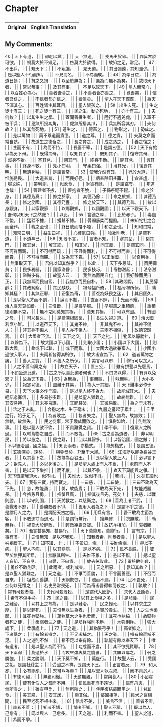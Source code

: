 # Chapter 
## 

| Original | English Translation |
| -: | -- |


## My Comments:
46
| 天下有道， |  |
| 卻走以糞； |  |
| 天下無道， |  |
| 戎馬生於郊。 |  |
| 罪莫大於可欲， |  |
| 禍莫大於不知足， |  |
| 咎莫大於欲得。 |  |
| 故知之足，常足。 |  |
47
| 不出戶， |  |
| 知天下； |  |
| 不窺牖， |  |
| 見天道。 |  |
| 其出彌遠，其知彌少。 |  |
| 是以聖人不行而知， |  |
| 不見而名， |  |
| 不為而成。 |  |
48
| 為學日益， |  |
| 為道日損； |  |
| 損之又損， |  |
| 以至於無為； |  |
| 無為而無不為矣。 |  |
| 故取天下者， |  |
| 常以無事； |  |
| 及其有事， |  |
| 不足以取天下。 |  |
49
| 聖人無常心， |  |
| 以百姓心為心。 |  |
| 善者吾善之， |  |
| 不善者吾亦善之。 |  |
| 德善矣， |  |
| 信者吾信之， |  |
| 不信者吾亦信之， |  |
| 德信矣。 |  |
| 聖人在天下惵惵， |  |
| 為天下渾其心。 |  |
| 百姓皆注其耳目， |  |
| 聖人皆孩之。 |  |
50
| 出生入死。 |  |
| 生之徒十有三； |  |
| 死之徒十有三， |  |
| 民之生，動之死地， |  |
| 亦十有三。 |  |
| 夫何故？ |  |
| 以其生生之厚。 |  |
| 蓋聞善攝生者， |  |
| 陸行不遇兕虎， |  |
| 入軍不被甲兵； |  |
| 兕無所投其角， |  |
| 虎無所措其爪， |  |
| 兵無所容其刃。 |  |
| 夫何故？ |  |
| 以其無死地。 |  |
51
| 道生之， |  |
| 德畜之， |  |
| 物形之， |  |
| 勢成之。 |  |
| 是以萬物 |  |
| 莫不尊道而貴德。 |  |
| 道之尊， |  |
| 德之貴， |  |
| 夫莫之命而常自然。 |  |
| 故道生之德畜之， |  |
| 長之育之， |  |
| 成之熟之， |  |
| 養之復之； |  |
| 生而不有， |  |
| 為而不恃， |  |
| 長而不宰， |  |
| 是謂玄德。 |  |
52
| 天下有始以為天下母。 |  |
| 既得其母， |  |
| 以知其子； |  |
| 既知其子， |  |
| 復守其母， |  |
| 沒身不殆。 |  |
| 塞其兌， |  |
| 閉其門， |  |
| 終身不勤。 |  |
| 開其兌， |  |
| 濟其事， |  |
| 終身不救。 |  |
| 見小曰明， |  |
| 守柔曰強。 |  |
| 用其光， |  |
| 復歸其明， |  |
| 無遺身殃， |  |
| 是謂習常。 |  |
53
| 使我介然有知， |  |
| 行於大道， |  |
| 惟施是畏。 |  |
| 大道甚夷， |  |
| 而民好徑。 |  |
| 朝甚除田甚蕪， |  |
| 倉甚虛， |  |
| 服文綵， |  |
| 帶利劍， |  |
| 厭飲食， |  |
| 財貨有餘， |  |
| 是謂盜夸。 |  |
| 非道也哉！ |  |
54
| 善建者不拔， |  |
| 善抱者不脫， |  |
| 子孫祭祀不輟。 |  |
| 修之於身， |  |
| 其德乃真； |  |
| 修之於家， |  |
| 其德乃餘； |  |
| 修之於鄉， |  |
| 其德乃長； |  |
| 修之於國， |  |
| 其德乃豐； |  |
| 修之於天下， |  |
| 其德乃普。 |  |
| 故以身觀身， |  |
| 以家觀家， |  |
| 以鄉觀鄉， |  |
| 以國觀國； |  |
| 以天下觀天下。 |  |
| 吾何以知天下之然哉？ |  |
| 以此。 |  |
55
| 含德之厚， |  |
| 比於赤子。 |  |
| 毒蟲不螫， |  |
| 猛獸不據， |  |
| 攫鷙不博。 |  |
| 骨弱筋柔而握固。 |  |
| 未知牝牡之合而全作， |  |
| 精之至也； |  |
| 終日號而嗌不嗄， |  |
| 和之至也。 |  |
| 知和曰常， |  |
| 知常曰明， |  |
| 益生曰祥， |  |
| 心使氣曰強。 |  |
| 物壯則老， |  |
| 是謂不道， |  |
| 不道早已。 |  |
56
| 知者不言， |  |
| 言者不知。 |  |
| 塞其兌， |  |
| 閉其門， |  |
| 挫其銳， |  |
| 解其紛， |  |
| 和其光， |  |
| 同其塵， |  |
| 是謂玄同。 |  |
| 不可得而親， |  |
| 不可得而疏； |  |
| 不可得而利， |  |
| 不可得而害； |  |
| 不可得而貴， |  |
| 不可得而賤。 |  |
| 故為天下貴。 |  |
57
| 以正治國， |  |
| 以奇用兵， |  |
| 無事取天下。 |  |
| 吾何以知其然乎？ |  |
| 以此： |  |
| 天下多忌諱， |  |
| 而民彌貧； |  |
| 民多利器， |  |
| 國家滋昏； |  |
| 民多技巧， |  |
| 奇物滋起； |  |
| 法令滋彰， |  |
| 盜賊多有。 |  |
| 故聖人云： |  |
| 我無為而民自化， |  |
| 我好靜而民自正， |  |
| 我無事而民自富， |  |
| 我無欲而民自朴。 |  |
58
| 其政悶悶， |  |
| 其民醇醇； |  |
| 其政察察， |  |
| 其民缺缺。 |  |
| 禍兮福所倚， |  |
| 福兮禍所伏。 |  |
| 孰知其極？ |  |
| 其無正耶。 |  |
| 正復為奇， |  |
| 善復為妖民之迷， |  |
| 其日固久。 |  |
| 是以聖人方而不割， |  |
| 廉而不劌， |  |
| 直而不肆， |  |
| 光而不耀。 |  |
59
| 治人事天莫如嗇。 |  |
| 夫惟嗇， |  |
| 是謂早服。 |  |
| 早服謂之重積德， |  |
| 重積德則無不克， |  |
| 無不克則莫知其極， |  |
| 莫知其極， |  |
| 可以有國。 |  |
| 有國之母， |  |
| 可以長久。 |  |
| 是謂深根固蒂， |  |
| 長生久視之道。 |  |
60
| 治大國若烹小鮮。 |  |
| 以道莅天下， |  |
| 其鬼不神。 |  |
| 非其鬼不神， |  |
| 其神不傷人； |  |
| 非其神不傷人， |  |
| 聖人亦不傷人。 |  |
| 夫兩不相傷， |  |
| 故德交歸焉。 |  |
61
| 大國者下流。 |  |
| 天下之交， |  |
| 天下之牝。 |  |
| 牝常以靜勝牡， |  |
| 以靜為下。 |  |
| 故大國以下小國， |  |
| 則取小國； |  |
| 小國以下大國， |  |
| 則取大國。 |  |
| 故或下以取， |  |
| 或下而取。 |  |
| 大國大過欲兼畜人， |  |
| 小國小過欲入事人， |  |
| 夫兩者各得其所欲， |  |
| 故大者宜為下。 |  |
62
| 道者萬物之奧， |  |
| 善人之寶， |  |
| 不善人之所保。 |  |
| 美言可以巿， |  |
| 尊行可以加人。 |  |
| 人之不善何棄之有！ |  |
| 故立天子， |  |
| 置三公， |  |
| 雖有拱璧以先駟馬， |  |
| 不如坐進此道。 |  |
| 古之所以貴此道者何也？ |  |
| 不曰求以得， |  |
| 有罪以免邪？ |  |
| 故為天下貴。 |  |
63
| 為無為， |  |
| 事無事， |  |
| 味無味。 |  |
| 大小多少， |  |
| 報怨以德。 |  |
| 圖難于其易， |  |
| 為大于其細。 |  |
| 天下難事必作于易， |  |
| 天下大事必作于細， |  |
| 是以聖人終不為大， |  |
| 故能成其大。 |  |
| 夫輕諾必寡信， |  |
| 多易必多難， |  |
| 是以聖人猶難之。 |  |
| 故終無難。 |  |
64
| 其安易持， |  |
| 其未兆易謀， |  |
| 其脆易破， |  |
| 其微易散。 |  |
| 為之于未有， |  |
| 治之于未亂。 |  |
| 合抱之木，生于毫末； |  |
| 九層之臺起于累土； |  |
| 千里之行，始于足下。 |  |
| 為者敗之， |  |
| 執者失之。 |  |
| 聖人無為，故無敗； |  |
| 無執，故無失。 |  |
| 民之徒事，常于幾成而敗之。 |  |
| 慎終如始， |  |
| 則無敗事。 |  |
| 是以聖人欲不欲， |  |
| 不貴難得之貨。 |  |
| 學不學， |  |
| 復眾人之所過。 |  |
| 以輔萬物之自然， |  |
| 而不敢為。 |  |
65
| 古之善為道者， |  |
| 非以明民， |  |
| 將以愚之。 |  |
| 民之難， |  |
| 治以其智多。 |  |
| 以智治國，國之賊； |  |
| 不以智治國，國之福。 |  |
| 知此兩者，亦楷式。 |  |
| 能知楷式， |  |
| 是謂玄德。 |  |
| 玄德深矣，遠矣， |  |
| 與物反矣，乃至于大順。 |  |
66
| 江海所以能為百谷王者， |  |
| 以其善下之， |  |
| 故能為百谷王。 |  |
| 是以聖人欲上人， |  |
| 必以言下之；欲先人， |  |
| 必以身後之。 |  |
| 是以聖人處上而人不重， |  |
| 處前而人不害， |  |
| 是以天下樂推 |  |
| 而不厭。 |  |
| 以其不爭， |  |
| 故天下莫能與之爭。 |  |
| 天下皆謂我道大，似不肖。 |  |
| 夫惟大，故似不肖。 |  |
| 若肖， |  |
| 久矣其細也夫。 |  |
67
| 我有三寶，持而寶之。 |  |
| 一曰慈， |  |
| 二曰儉， |  |
| 三曰不敢為天下先。 |  |
| 慈，故能勇； |  |
| 儉，故能廣； |  |
| 不敢為天下先， |  |
| 故能成器長。 |  |
| 今捨慈且勇， |  |
| 捨儉且廣， |  |
| 捨其後且先，死矣！ |  |
| 夫慈，以戰則勝， |  |
| 以守則固， |  |
| 天將救之，以慈衛之。 |  |
68
| 善為士者不武， |  |
| 善戰者不怒， |  |
| 善勝敵者不爭， |  |
| 善用人者為之下 |  |
| 是謂不爭之德， |  |
| 是謂用人之力， |  |
| 是謂配天古之極。 |  |
69
| 用兵有言， |  |
| 吾不敢為主而為客， |  |
| 不敢進寸而退尺。 |  |
| 是謂行無行， |  |
| 攘無臂， |  |
| 扔無敵， |  |
| 執無兵。 |  |
| 禍莫大於輕敵， |  |
| 輕敵幾喪吾寶。 |  |
| 故抗兵相加， |  |
| 哀者勝矣。 |  |
70
| 吾言甚易知，甚易行。 |  |
| 天下莫能知，莫能行。 |  |
| 言有宗， |  |
| 事有君。 |  |
| 夫惟無知，是以不我知。 |  |
| 知我者希，則我者貴， |  |
| 是以聖人被褐懷玉。 |  |
71
| 知不知，上； |  |
| 不知知，病。 |  |
| 夫惟病病， |  |
| 是以不病。 |  |
| 聖人不病， |  |
| 以其病病， |  |
| 是以不病。 |  |
72
| 民不畏威， |  |
| 威至矣無狎其所居， |  |
| 無厭其所生。 |  |
| 夫惟不厭， |  |
| 是以不厭。 |  |
| 是以聖人自知，不自見。 |  |
| 自愛，不自貴。 |  |
| 故去彼取此。 |  |
73
| 勇於敢則殺， |  |
| 勇於不敢則活。 |  |
| 此兩者，或利或害。 |  |
| 天之所惡， |  |
| 孰知其故？ |  |
| 是以聖人猶難之。 |  |
| 天之道， |  |
| 不爭而善勝， |  |
| 不言而善應， |  |
| 不召而自來， |  |
| 坦然而善謀。 |  |
| 天綱恢恢， |  |
| 疏而不漏。 |  |
74
| 民不畏死， |  |
| 奈何以死懼之！ |  |
| 若使民常畏死， |  |
| 而為奇者吾得執而殺之， |  |
| 孰敢？ |  |
| 常有司殺者殺， |  |
| 夫代司殺者殺， |  |
| 是謂代大匠斲。 |  |
| 夫代大匠斲者， |  |
| 希有不傷手矣。 |  |
75
| 民之饑， |  |
| 以其上食稅之多， |  |
| 是以饑。 |  |
| 民之難治， |  |
| 以其上之有為， |  |
| 是以難治。 |  |
| 民之輕死， |  |
| 以其求生之厚， |  |
| 是以輕死。 |  |
| 夫惟無以生為者， |  |
| 是賢於貴生。 |  |
76
| 人之生也柔弱， |  |
| 其死也堅強。 |  |
| 萬物草木之生也柔脆， |  |
| 其死也枯槁。 |  |
| 故堅強者死之徒， |  |
| 柔弱者生之徒。 |  |
| 是以兵強則不勝， |  |
| 木強則兵。 |  |
| 強大處下， |  |
| 柔弱處上。 |  |
77
| 天之道， |  |
| 其猶張弓乎！ |  |
| 高者抑之， |  |
| 下者舉之； |  |
| 有餘者損之， |  |
| 不足者補之。 |  |
| 天之道， |  |
| 損有餘而補不足。 |  |
| 人之道則不然， |  |
| 損不足以奉有餘。 |  |
| 孰能有餘以奉天下？ |  |
| 唯有道者。 |  |
| 是以聖人為而不恃， |  |
| 功成而不處， |  |
| 其不欲見賢耶。 |  |
78
| 天下柔弱 |  |
| 莫過於水， |  |
| 而攻堅強者莫之能勝， |  |
| 其無以易之。 |  |
| 弱之勝強， |  |
| 柔之勝剛， |  |
| 天下莫不知， |  |
| 莫能行。 |  |
| 故聖人云， |  |
| 受國之垢，是謂社稷主； |  |
| 受國之不祥，是謂天下王。 |  |
| 正言若反。 |  |
79
| 和大怨， |  |
| 必有餘怨， |  |
| 安可以為善？ |  |
| 是以聖人執左契， |  |
| 而不責於人。 |  |
| 有德司契， |  |
| 無德司徹。 |  |
| 天道無親， |  |
| 常與善人。 |  |
80
| 小國寡民， |  |
| 使有什伯人之器而不用， |  |
| 使民重死而不遠徙。 |  |
| 雖有舟輿， |  |
| 無所乘之； |  |
| 雖有甲兵， |  |
| 無所陳之； |  |
| 使民復結繩而用之。 |  |
| 甘其食， |  |
| 美其服， |  |
| 安其居， |  |
| 樂其俗。 |  |
| 鄰國相望， |  |
| 雞犬之聲相聞， |  |
| 民至老死不相往來。 |  |
81
| 信言不美， |  |
| 美言不信； |  |
| 善者不辯， |  |
| 辯者不善； |  |
| 知者不博， |  |
| 博者不知。 |  |
| 聖人不積， |  |
| 既以為人，己愈有； |  |
| 既以與人，己愈多。 |  |
| 天之道， |  |
| 利而不害。 |  |
| 聖人之道， |  |
| 為而不爭。 |  |

